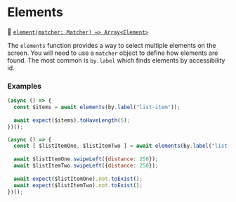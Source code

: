 # Elements

:hammer: [```element(matcher: Matcher) => Array<Element>```](./)

The `elements` function provides a way to select multiple elements on the screen. You will need to use a `matcher` object to define how elements are found. The most common is `by.label` which finds elements by accessibility id.

### Examples

```javascript
(async () => {
  const $items = await elements(by.label("list-item"));
  
  await expect($items).toHaveLength(5);
})();
```

```javascript
(async () => {
  const [ $listItemOne, $listItemTwo ] = await elements(by.label("list-item"));
  
  await $listItemOne.swipeLeft({distance: 250});
  await $listItemTwo.swipeLeft({distance: 250});
  
  await expect($listItemOne).not.toExist();
  await expect($listItemTwo).not.toExist();
})();
```